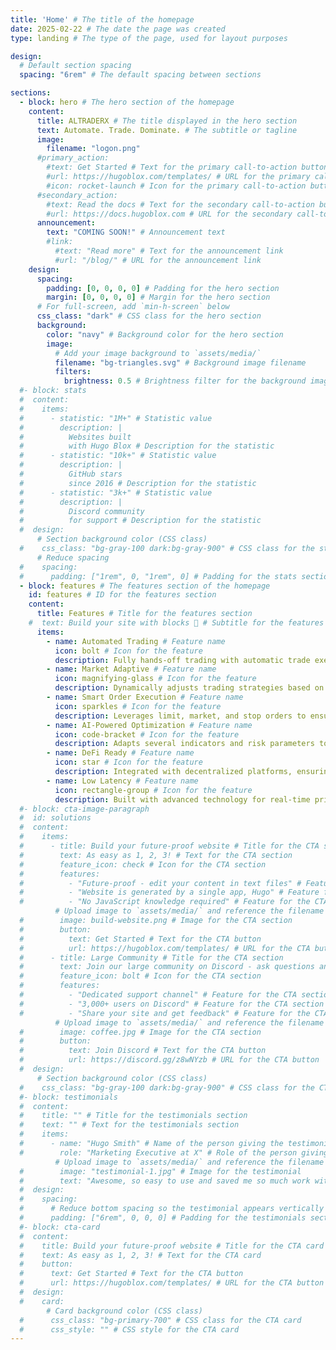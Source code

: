 ```yaml
---
title: 'Home' # The title of the homepage
date: 2025-02-22 # The date the page was created
type: landing # The type of the page, used for layout purposes

design:
  # Default section spacing
  spacing: "6rem" # The default spacing between sections

sections:
  - block: hero # The hero section of the homepage
    content:
      title: ALTRADERX # The title displayed in the hero section
      text: Automate. Trade. Dominate. # The subtitle or tagline
      image: 
        filename: "logon.png"
      #primary_action:
        #text: Get Started # Text for the primary call-to-action button
        #url: https://hugoblox.com/templates/ # URL for the primary call-to-action button
        #icon: rocket-launch # Icon for the primary call-to-action button
      #secondary_action:
        #text: Read the docs # Text for the secondary call-to-action button
        #url: https://docs.hugoblox.com # URL for the secondary call-to-action button
      announcement:
        text: "COMING SOON!" # Announcement text
        #link:
          #text: "Read more" # Text for the announcement link
          #url: "/blog/" # URL for the announcement link
    design:
      spacing:
        padding: [0, 0, 0, 0] # Padding for the hero section
        margin: [0, 0, 0, 0] # Margin for the hero section
      # For full-screen, add `min-h-screen` below
      css_class: "dark" # CSS class for the hero section
      background:
        color: "navy" # Background color for the hero section
        image:
          # Add your image background to `assets/media/`
          filename: "bg-triangles.svg" # Background image filename
          filters:
            brightness: 0.5 # Brightness filter for the background image
  #- block: stats
  #  content:
  #    items:
  #      - statistic: "1M+" # Statistic value
  #        description: |
  #          Websites built  
  #          with Hugo Blox # Description for the statistic
  #      - statistic: "10k+" # Statistic value
  #        description: |
  #          GitHub stars  
  #          since 2016 # Description for the statistic
  #      - statistic: "3k+" # Statistic value
  #        description: |
  #          Discord community  
  #          for support # Description for the statistic
  #  design:
      # Section background color (CSS class)
  #    css_class: "bg-gray-100 dark:bg-gray-900" # CSS class for the stats section
      # Reduce spacing
  #    spacing:
  #      padding: ["1rem", 0, "1rem", 0] # Padding for the stats section
  - block: features # The features section of the homepage
    id: features # ID for the features section
    content:
      title: Features # Title for the features section
    #  text: Build your site with blocks 🧱 # Subtitle for the features section
      items:
        - name: Automated Trading # Feature name
          icon: bolt # Icon for the feature
          description: Fully hands-off trading with automatic trade execution, stop-loss, and take-profit management. # Description for the feature
        - name: Market Adaptive # Feature name
          icon: magnifying-glass # Icon for the feature
          description: Dynamically adjusts trading strategies based on real-time market conditions. # Description for the feature
        - name: Smart Order Execution # Feature name
          icon: sparkles # Icon for the feature
          description: Leverages limit, market, and stop orders to ensure the best possible trade execution. # Description for the feature
        - name: AI-Powered Optimization # Feature name
          icon: code-bracket # Icon for the feature
          description: Adapts several indicators and risk parameters to maximize profitability in any market condition. # Description for the feature
        - name: DeFi Ready # Feature name
          icon: star # Icon for the feature
          description: Integrated with decentralized platforms, ensuring full transparency and security. # Description for the feature
        - name: Low Latency # Feature name
          icon: rectangle-group # Icon for the feature
          description: Built with advanced technology for real-time price tracking and instant trade execution. # Description for the feature
  #- block: cta-image-paragraph
  #  id: solutions
  #  content:
  #    items:
  #      - title: Build your future-proof website # Title for the CTA section
  #        text: As easy as 1, 2, 3! # Text for the CTA section
  #        feature_icon: check # Icon for the CTA section
  #        features:
  #          - "Future-proof - edit your content in text files" # Feature for the CTA section
  #          - "Website is generated by a single app, Hugo" # Feature for the CTA section
  #          - "No JavaScript knowledge required" # Feature for the CTA section
          # Upload image to `assets/media/` and reference the filename here
  #        image: build-website.png # Image for the CTA section
  #        button:
  #          text: Get Started # Text for the CTA button
  #          url: https://hugoblox.com/templates/ # URL for the CTA button
  #      - title: Large Community # Title for the CTA section
  #        text: Join our large community on Discord - ask questions and get live responses # Text for the CTA section
  #        feature_icon: bolt # Icon for the CTA section
  #        features:
  #          - "Dedicated support channel" # Feature for the CTA section
  #          - "3,000+ users on Discord" # Feature for the CTA section
  #          - "Share your site and get feedback" # Feature for the CTA section
          # Upload image to `assets/media/` and reference the filename here
  #        image: coffee.jpg # Image for the CTA section
  #        button:
  #          text: Join Discord # Text for the CTA button
  #          url: https://discord.gg/z8wNYzb # URL for the CTA button
  #  design:
      # Section background color (CSS class)
  #    css_class: "bg-gray-100 dark:bg-gray-900" # CSS class for the CTA section
  #- block: testimonials
  #  content:
  #    title: "" # Title for the testimonials section
  #    text: "" # Text for the testimonials section
  #    items:
  #      - name: "Hugo Smith" # Name of the person giving the testimonial
  #        role: "Marketing Executive at X" # Role of the person giving the testimonial
          # Upload image to `assets/media/` and reference the filename here
  #        image: "testimonial-1.jpg" # Image for the testimonial
  #        text: "Awesome, so easy to use and saved me so much work with the swappable pre-designed sections!" # Text for the testimonial
  #  design:
  #    spacing:
  #      # Reduce bottom spacing so the testimonial appears vertically centered between sections
  #      padding: ["6rem", 0, 0, 0] # Padding for the testimonials section
  #- block: cta-card
  #  content:
  #    title: Build your future-proof website # Title for the CTA card
  #    text: As easy as 1, 2, 3! # Text for the CTA card
  #    button:
  #      text: Get Started # Text for the CTA button
  #      url: https://hugoblox.com/templates/ # URL for the CTA button
  #  design:
  #    card:
        # Card background color (CSS class)
  #      css_class: "bg-primary-700" # CSS class for the CTA card
  #      css_style: "" # CSS style for the CTA card
---
```

